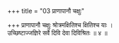 +++
title = "03 प्राणापानौ चक्षुः"

+++
प्राणापानौ चक्षुः श्रोत्रमक्षितिश्च क्षितिश्च याः ।  
उच्छिष्टाज्जज्ञिरे सर्वे दिवि देवा दिविश्रितः ॥ ४ ॥